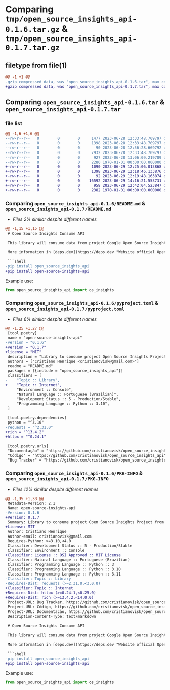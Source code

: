 # Comparing `tmp/open_source_insights_api-0.1.6.tar.gz` & `tmp/open_source_insights_api-0.1.7.tar.gz`

## filetype from file(1)

```diff
@@ -1 +1 @@
-gzip compressed data, was "open_source_insights_api-0.1.6.tar", max compression
+gzip compressed data, was "open_source_insights_api-0.1.7.tar", max compression
```

## Comparing `open_source_insights_api-0.1.6.tar` & `open_source_insights_api-0.1.7.tar`

### file list

```diff
@@ -1,6 +1,6 @@
--rw-r--r--   0        0        0     1477 2023-06-28 12:33:48.709797 open_source_insights_api-0.1.6/LICENSE
--rw-r--r--   0        0        0     1398 2023-06-28 12:33:48.709797 open_source_insights_api-0.1.6/README.md
--rw-r--r--   0        0        0       90 2023-06-28 12:56:28.669792 open_source_insights_api-0.1.6/open_source_insights_api/__init__.py
--rw-r--r--   0        0        0     7932 2023-06-28 12:33:48.709797 open_source_insights_api-0.1.6/open_source_insights_api/os_insights.py
--rw-r--r--   0        0        0      927 2023-06-28 13:06:09.219789 open_source_insights_api-0.1.6/pyproject.toml
--rw-r--r--   0        0        0     2280 1970-01-01 00:00:00.000000 open_source_insights_api-0.1.6/PKG-INFO
+-rw-r--r--   0        0        0     1090 2023-06-29 12:25:06.013868 open_source_insights_api-0.1.7/LICENSE
+-rw-r--r--   0        0        0     1398 2023-06-29 12:18:46.133876 open_source_insights_api-0.1.7/README.md
+-rw-r--r--   0        0        0       92 2023-06-29 12:19:48.163874 open_source_insights_api-0.1.7/open_source_insights_api/__init__.py
+-rw-r--r--   0        0        0    16592 2023-06-29 14:16:21.553731 open_source_insights_api-0.1.7/open_source_insights_api/os_insights.py
+-rw-r--r--   0        0        0      958 2023-06-29 12:42:04.523847 open_source_insights_api-0.1.7/pyproject.toml
+-rw-r--r--   0        0        0     2382 1970-01-01 00:00:00.000000 open_source_insights_api-0.1.7/PKG-INFO
```

### Comparing `open_source_insights_api-0.1.6/README.md` & `open_source_insights_api-0.1.7/README.md`

 * *Files 2% similar despite different names*

```diff
@@ -1,15 +1,15 @@
 # Open Source Insights Consume API
 
 This library will consume data from project Google Open Source Insights. 
 
 More information in [deps.dev](https://deps.dev "Website official Open Source Insights").
 
 ```shell
-pip install open_source_insights_api
+pip install open-source-insights-api
 ```
 
 Example use:
 
 ```python
 from open_source_insights_api import os_insights
```

### Comparing `open_source_insights_api-0.1.6/pyproject.toml` & `open_source_insights_api-0.1.7/pyproject.toml`

 * *Files 6% similar despite different names*

```diff
@@ -1,25 +1,27 @@
 [tool.poetry]
 name = "open-source-insights-api"
-version = "0.1.6"
+version = "0.1.7"
+license = "MIT"
 description = "Library to consume project Open Source Insights Project from Google"
 authors = ["Cristiano Henrique <cristianovisk@gmail.com>"]
 readme = "README.md"
 packages = [{include = "open_source_insights_api"}]
 classifiers = [
-    "Topic :: Library",
+    "Topic :: Internet",
     "Environment :: Console",
     "Natural Language :: Portuguese (Brazilian)",
     "Development Status :: 5 - Production/Stable",
     "Programming Language :: Python :: 3.10",
 ]
 
 [tool.poetry.dependencies]
 python = "^3.10"
-requests = "^2.31.0"
+rich = "^13.4.2"
+httpx = "^0.24.1"
 
 [tool.poetry.urls]
 "Documentação" = "https://github.com/cristianovisk/open_source_insights_api/blob/main/README.md"
 "Código" = "https://github.com/cristianovisk/open_source_insights_api"
 "Bug Tracker" = "https://github.com/cristianovisk/open_source_insights_api/issues"
```

### Comparing `open_source_insights_api-0.1.6/PKG-INFO` & `open_source_insights_api-0.1.7/PKG-INFO`

 * *Files 12% similar despite different names*

```diff
@@ -1,35 +1,38 @@
 Metadata-Version: 2.1
 Name: open-source-insights-api
-Version: 0.1.6
+Version: 0.1.7
 Summary: Library to consume project Open Source Insights Project from Google
+License: MIT
 Author: Cristiano Henrique
 Author-email: cristianovisk@gmail.com
 Requires-Python: >=3.10,<4.0
 Classifier: Development Status :: 5 - Production/Stable
 Classifier: Environment :: Console
+Classifier: License :: OSI Approved :: MIT License
 Classifier: Natural Language :: Portuguese (Brazilian)
 Classifier: Programming Language :: Python :: 3
 Classifier: Programming Language :: Python :: 3.10
 Classifier: Programming Language :: Python :: 3.11
-Classifier: Topic :: Library
-Requires-Dist: requests (>=2.31.0,<3.0.0)
+Classifier: Topic :: Internet
+Requires-Dist: httpx (>=0.24.1,<0.25.0)
+Requires-Dist: rich (>=13.4.2,<14.0.0)
 Project-URL: Bug Tracker, https://github.com/cristianovisk/open_source_insights_api/issues
 Project-URL: Código, https://github.com/cristianovisk/open_source_insights_api
 Project-URL: Documentação, https://github.com/cristianovisk/open_source_insights_api/blob/main/README.md
 Description-Content-Type: text/markdown
 
 # Open Source Insights Consume API
 
 This library will consume data from project Google Open Source Insights. 
 
 More information in [deps.dev](https://deps.dev "Website official Open Source Insights").
 
 ```shell
-pip install open_source_insights_api
+pip install open-source-insights-api
 ```
 
 Example use:
 
 ```python
 from open_source_insights_api import os_insights
```

